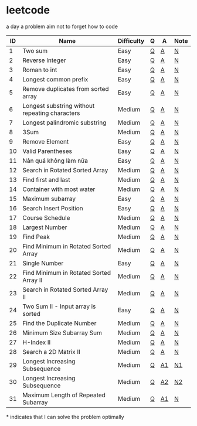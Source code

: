 # leetcode
a day a problem aim not to forget how to code

| ID    | Name | Difficulty | Q | A | Note |
|-------|------|------------|---|---|------|
|  1  | Two sum | Easy | [Q](https://leetcode.com/problems/two-sum/) | [A](/solutions/1.py) | [N](notes/1.txt) |
|  2  | Reverse Integer | Easy | [Q](https://leetcode.com/problems/reverse-integer/) | [A](/solutions/2.py) | [N](notes/2.txt) |
|  3  | Roman to int | Easy | [Q](https://leetcode.com/problems/roman-to-integer/) | [A](/solutions/3.py) | [N](notes/3.txt) |
|  4  | Longest common prefix | Easy | [Q](https://leetcode.com/problems/longest-common-prefix/) | [A](/solutions/4.py) | [N](notes/4.txt) |
|  5  | Remove duplicates from sorted array | Easy | [Q](https://leetcode.com/problems/remove-duplicates-from-sorted-array/) | [A](/solutions/5.py) | [N](notes/5.txt) |
|  6  | Longest substring without repeating characters| Medium | [Q](https://leetcode.com/problems/longest-substring-without-repeating-characters/) | [A](/solutions/6.py) | [N](notes/6.txt) |
|  7  | Longest palindromic substring| Medium | [Q](https://leetcode.com/problems/longest-palindromic-substring/solution/) | [A](/solutions/7.py) | [N](notes/7.txt) |
|  8  | 3Sum | Medium | [Q](https://leetcode.com/problems/3sum/) | [A](/solutions/8.py) | [N](notes/8.txt) |
|  9  | Remove Element | Easy | [Q](https://leetcode.com/problems/remove-element/) | [A](/solutions/9.py) | [N](notes/9.txt) |
| 10  | Valid Parentheses | Easy | [Q](https://leetcode.com/problems/valid-parentheses/) | [A](/solutions/10.py) | [N](notes/10.txt) |
| 11  | Nản quá không làm nữa | Easy | [Q](https://leetcode.com/problems/merge-two-sorted-lists/) | [A](/solutions/11.py) | [N](notes/11.txt) |
| 12  | Search in Rotated Sorted Array | Medium | [Q](https://leetcode.com/problems/search-in-rotated-sorted-array/) | [A](/solutions/12.py) | [N](notes/12.txt) |
| 13  | Find first and last | Medium | [Q](https://leetcode.com/problems/find-first-and-last-position-of-element-in-sorted-array/) | [A](/solutions/13.py) | [N](notes/13.txt) |
| 14  | Container with most water | Medium | [Q](https://leetcode.com/problems/container-with-most-water/) | [A](/solutions/14.py) | [N](notes/14.txt) |
| 15  | Maximum subarray | Easy | [Q](https://leetcode.com/problems/maximum-subarray/) | [A](/solutions/15.py) | [N](notes/15.txt) |
| 16  | Search Insert Position | Easy | [Q](https://leetcode.com/problems/search-insert-position/) | [A](/solutions/16.py) | [N](notes/16.txt) |
| 17  | Course Schedule | Medium | [Q](https://leetcode.com/problems/course-schedule/) | [A](/solutions/17.py) | [N](notes/17.txt) |
| 18  | Largest Number | Medium | [Q](https://leetcode.com/problems/largest-number/) | [A](/solutions/18.py) | [N](notes/18.txt) |
| 19  | Find Peak | Medium | [Q](https://leetcode.com/problems/find-peak-element/) | [A](/solutions/19.py) | [N](notes/19.txt) |
| 20  | Find Minimum in Rotated Sorted Array | Medium | [Q](https://leetcode.com/problems/find-minimum-in-rotated-sorted-array/) | [A](/solutions/20.py) | [N](notes/20.txt) |
| 21  | Single Number | Easy | [Q](https://leetcode.com/problems/single-number/) | [A](/solutions/21.py) | [N](notes/21.txt) |
| 22  | Find Minimum in Rotated Sorted Array II | Medium | [Q](https://leetcode.com/problems/find-minimum-in-rotated-sorted-array-ii/) | [A](/solutions/22.py) | [N](notes/22.txt) |
| 23  | Search in Rotated Sorted Array II | Medium | [Q](https://leetcode.com/problems/search-in-rotated-sorted-array-ii/) | [A](/solutions/23.py) | [N](notes/23.txt) |
| 24  | Two Sum II - Input array is sorted | Easy | [Q](https://leetcode.com/problems/two-sum-ii-input-array-is-sorted/) | [A](/solutions/24.py) | [N](notes/24.txt) |
| 25  | Find the Duplicate Number | Medium | [Q](https://leetcode.com/problems/find-the-duplicate-number/) | [A](/solutions/25.py) | [N](notes/25.txt) |
| 26  | Minimum Size Subarray Sum | Medium | [Q](https://leetcode.com/problems/minimum-size-subarray-sum/) | [A](/solutions/26.py) | [N](notes/26.txt) |
| 27  | H-Index II | Medium | [Q](https://leetcode.com/problems/h-index-ii/) | [A](/solutions/27.py) | [N](notes/27.txt) |
| 28  | Search a 2D Matrix II | Medium | [Q](https://leetcode.com/problems/search-a-2d-matrix-ii/) | [A](/solutions/28.py) | [N](notes/28.txt) |
| 29  | Longest Increasing Subsequence | Medium | [Q](https://leetcode.com/problems/longest-increasing-subsequence/) | [A1](/solutions/29.py) | [N1](notes/29.txt) |
| 30  | Longest Increasing Subsequence | Medium | [Q](https://leetcode.com/problems/longest-increasing-subsequence/) | [A2](/solutions/30.py) | [N2](notes/30.txt) |
| 31  | Maximum Length of Repeated Subarray | Medium | [Q](https://leetcode.com/problems/maximum-length-of-repeated-subarray/) | [A1](/solutions/31.py) | [N](notes/31.txt) |

\* indicates that I can solve the problem optimally
